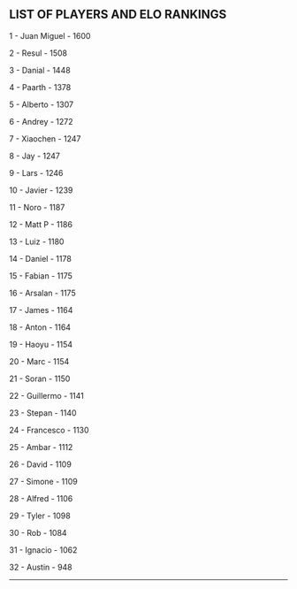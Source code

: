 ## LIST OF PLAYERS AND ELO RANKINGS


1 - Juan Miguel - 1600


2 - Resul - 1508


3 - Danial - 1448


4 - Paarth - 1378


5 - Alberto - 1307


6 - Andrey - 1272


7 - Xiaochen - 1247


8 - Jay - 1247


9 - Lars - 1246


10 - Javier - 1239


11 - Noro - 1187


12 - Matt P - 1186


13 - Luiz - 1180


14 - Daniel - 1178


15 - Fabian - 1175


16 - Arsalan - 1175


17 - James - 1164


18 - Anton - 1164


19 - Haoyu - 1154


20 - Marc - 1154


21 - Soran - 1150


22 - Guillermo - 1141


23 - Stepan - 1140


24 - Francesco - 1130


25 - Ambar - 1112


26 - David - 1109


27 - Simone - 1109


28 - Alfred - 1106


29 - Tyler - 1098


30 - Rob - 1084


31 - Ignacio - 1062


32 - Austin - 948



--------------------------------------------------------------
